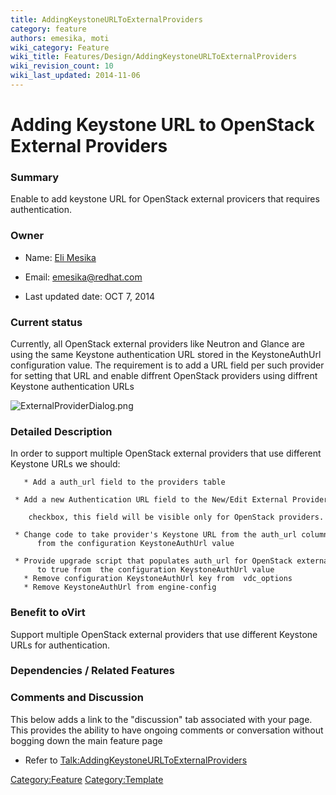 ```yaml
---
title: AddingKeystoneURLToExternalProviders
category: feature
authors: emesika, moti
wiki_category: Feature
wiki_title: Features/Design/AddingKeystoneURLToExternalProviders
wiki_revision_count: 10
wiki_last_updated: 2014-11-06
---
```


# Adding Keystone URL to OpenStack External Providers

### Summary

Enable to add keystone URL for OpenStack external provicers that requires authentication.

### Owner

*   Name: [ Eli Mesika](User:MyUser)

<!-- -->

*   Email: emesika@redhat.com

<!-- -->

*   Last updated date: OCT 7, 2014

### Current status

Currently, all OpenStack external providers like Neutron and Glance are using the same Keystone authentication URL stored in the KeystoneAuthUrl configuration value. The requirement is to add a URL field per such provider for setting that URL and enable diffrent OpenStack providers using diffrent Keystone authentication URLs

![](ExternalProviderDialog.png "ExternalProviderDialog.png")

### Detailed Description

In order to support multiple OpenStack external providers that use different Keystone URLs we should:

       * Add a auth_url field to the providers table
       * Add a new Authentication URL field to the New/Edit External Provider dialog under the Requires Authentication 
          checkbox, this field will be visible only for OpenStack providers.
       * Change code to take provider's Keystone URL from the auth_url column in he providers table rather than
          from the configuration KeystoneAuthUrl value
       * Provide upgrade script that populates auth_url for OpenStack external providers that have auth_required set
          to true from  the configuration KeystoneAuthUrl value
       * Remove configuration KeystoneAuthUrl key from  vdc_options 
       * Remove KeystoneAuthUrl from engine-config

### Benefit to oVirt

Support multiple OpenStack external providers that use different Keystone URLs for authentication.

### Dependencies / Related Features

### Comments and Discussion

This below adds a link to the "discussion" tab associated with your page. This provides the ability to have ongoing comments or conversation without bogging down the main feature page

*   Refer to <Talk:AddingKeystoneURLToExternalProviders>

<Category:Feature> <Category:Template>
